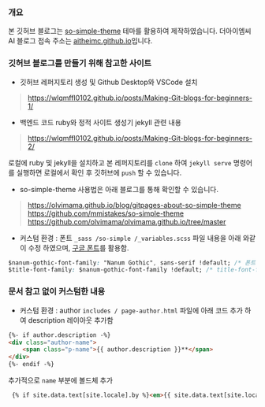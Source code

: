 ### 개요

본 깃허브 블로그는 [so-simple-theme](https://github.com/mmistakes/so-simple-theme) 테마를 활용하여 제작하였습니다.
더아이엠씨 AI 블로그 접속 주소는 [aitheimc.github.io](aitheimc.github.io)입니다.

### 깃허브 블로그를 만들기 위해 참고한 사이트

- 깃허브 레퍼지토리 생성 및 Github Desktop와 VSCode 설치
> https://wlqmffl0102.github.io/posts/Making-Git-blogs-for-beginners-1/

- 백엔드 코드 ruby와 정적 사이트 생성기 jekyll 관련 내용
> https://wlqmffl0102.github.io/posts/Making-Git-blogs-for-beginners-2/

로컬에 ruby 및 jekyll을 설치하고 본 레퍼지토리를 `clone` 하여 `jekyll serve` 명령어를 실행하면 로컬에서 확인 후 깃허브에 `push` 할 수 있습니다. 

- so-simple-theme 사용법은 아래 블로그를 통해 확인할 수 있습니다.
> https://olvimama.github.io/blog/gitpages-about-so-simple-theme
> https://github.com/mmistakes/so-simple-theme
> https://github.com/olvimama/olvimama.github.io/tree/master

- 커스텀 환경 : 폰트
`_sass /so-simple /_variables.scss`  파일 내용을 아래 와같이 수정 하였으며, [구글 폰트](https://fonts.google.com/specimen/Nanum+Gothic?lang=ko_Kore)를 활용함.

```css
$nanum-gothic-font-family: "Nanum Gothic", sans-serif !default; /* 폰트 패밀리에 나눔고딕체 추가 */
$title-font-family: $nanum-gothic-font-family !default; /* title-font-family 를 nanum-gothic-font-family로 변경*/
```

### 문서 참고 없이 커스텀한 내용

- 커스텀 환경 : author
`includes / page-author.html` 파일에 아래 코드 추가 하여 description 레이아웃 추가함

```html
{%- if author.description -%}
<div class="author-name">
    <span class="p-name">{{ author.description }}**</span>
</div>
{%- endif -%}
```
추가적으로 `name` 부분에 볼드체 추가

```html
 {% if site.data.text[site.locale].by %}<em>{{ site.data.text[site.locale].by }}</em> {% endif %}<span class="p-name"><b>{{ author.name }}</b></span>
```